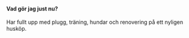 #### Vad gör jag just nu?

Har fullt upp med plugg, träning, hundar och renovering på ett nyligen husköp.
